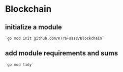 # Blockchain

## initialize a module
    `go mod init github.com/KTra-sssc/Blockchain`
## add module requirements and sums
    `go mod tidy`
